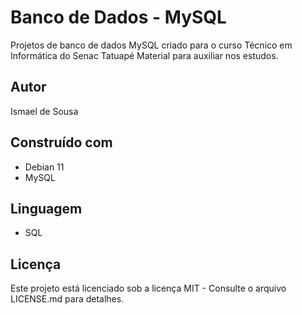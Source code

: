 # Banco de Dados - MySQL

Projetos de banco de dados MySQL criado para o curso Técnico em Informática do Senac Tatuapé
Material para auxiliar nos estudos.

## Autor
Ismael de Sousa

## Construído com
* Debian 11
* MySQL

## Linguagem
* SQL

## Licença
Este projeto está licenciado sob a licença MIT - Consulte o arquivo LICENSE.md para detalhes.
